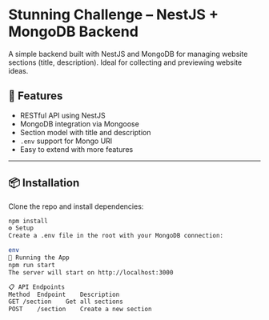 # Stunning Challenge – NestJS + MongoDB Backend

A simple backend built with NestJS and MongoDB for managing website sections (title, description). Ideal for collecting and previewing website ideas.

## 🚀 Features

- RESTful API using NestJS
- MongoDB integration via Mongoose
- Section model with title and description
- `.env` support for Mongo URI
- Easy to extend with more features

---

## 📦 Installation

Clone the repo and install dependencies:

```bash
npm install
⚙️ Setup
Create a .env file in the root with your MongoDB connection:

env
🏁 Running the App
npm run start
The server will start on http://localhost:3000

📋 API Endpoints
Method	Endpoint	Description
GET	/section	Get all sections
POST	/section	Create a new section
